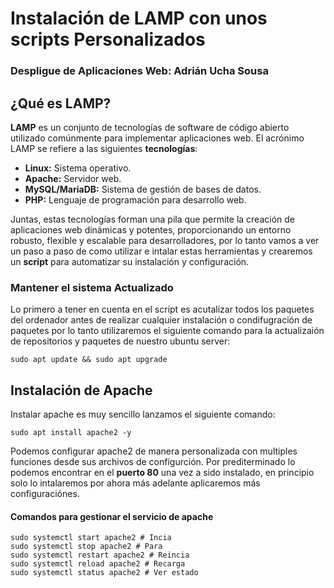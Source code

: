 # Instalación de LAMP con unos scripts Personalizados 
### Despligue de Aplicaciones Web: Adrián Ucha Sousa

## ¿Qué es LAMP?
**LAMP** es un conjunto de tecnologías de software de código abierto utilizado comúnmente para implementar aplicaciones 
web. El acrónimo LAMP se refiere a las siguientes **tecnologías**:

- **Linux:** Sistema operativo. 
- **Apache:** Servidor web. 
- **MySQL/MariaDB:** Sistema de gestión de bases de datos. 
- **PHP:** Lenguaje de programación para desarrollo web.

Juntas, estas tecnologías forman una pila que permite la creación de aplicaciones web dinámicas y potentes, 
proporcionando un entorno robusto, flexible y escalable para desarrolladores, por lo tanto vamos a ver un paso a paso 
de como utilizar e intalar estas herramientas y crearemos un **script** para automatizar su instalación y configuración.

### Mantener el sistema Actualizado

Lo primero a tener en cuenta en el script es acutalizar todos los paquetes del ordenador antes de realizar cualquier 
instalación o condifugración de paquetes por lo tanto utilizaremos el siguiente comando para la actualizaión de 
repositorios y paquetes de nuestro ubuntu server:

```shell
sudo apt update && sudo apt upgrade
```

## Instalación de Apache
Instalar apache es muy sencillo lanzamos el siguiente comando:
```shell
sudo apt install apache2 -y
```

Podemos configurar apache2 de manera personalizada con multiples funciones desde sus archivos de configurción.
Por prediterminado lo podemos encontrar en el **puerto 80** una vez a sido instalado, en principio solo lo intalaremos
por ahora más adelante aplicaremos más configuraciónes.

#### Comandos para gestionar el servicio de apache
```shell
sudo systemctl start apache2 # Incia
sudo systemctl stop apache2 # Para 
sudo systemctl restart apache2 # Reincia
sudo systemctl reload apache2 # Recarga
sudo systemctl status apache2 # Ver estado
```
